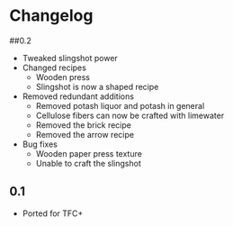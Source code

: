 # Changelog

##0.2
* Tweaked slingshot power
* Changed recipes
  * Wooden press
  * Slingshot is now a shaped recipe 
* Removed redundant additions
  * Removed potash liquor and potash in general
  * Cellulose fibers can now be crafted with limewater
  * Removed the brick recipe  
  * Removed the arrow recipe
* Bug fixes
  * Wooden paper press texture
  * Unable to craft the slingshot  

## 0.1
* Ported for TFC+

